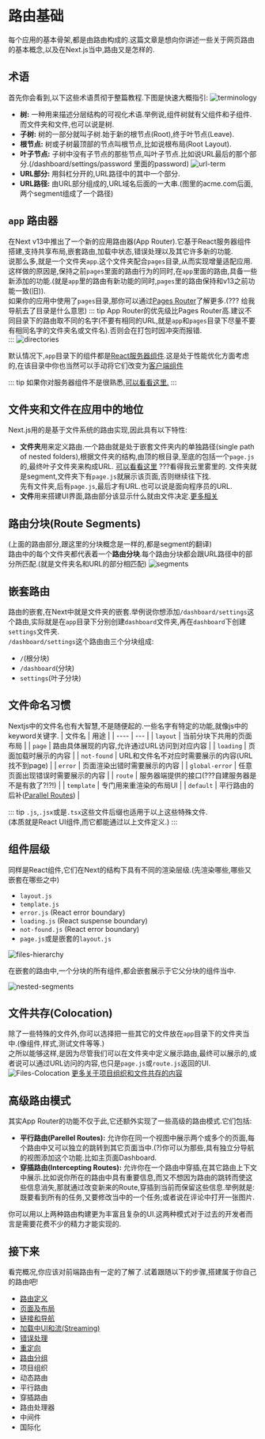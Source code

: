 # 路由基础

每个应用的基本骨架,都是由路由构成的.这篇文章是想向你讲述一些关于网页路由的基本概念,以及在Next.js当中,路由又是怎样的.

## 术语
首先你会看到,以下这些术语贯彻于整篇教程.下图是快速大概指引:
![terminology](./imgs/terminology-component-tree.jpg)
- **树:** 一种用来描述分层结构的可视化术语.举例说,组件树就有父组件和子组件.而文件夹和文件,也可以说是树.
- **子树:** 树的一部分就叫子树.始于新的根节点(Root),终于叶节点(Leave).
- **根节点:** 树或子树最顶部的节点叫根节点,比如说根布局(Root Layout).
- **叶子节点:** 子树中没有子节点的那些节点,叫叶子节点.比如说URL最后的那个部分.(/dashboard/settings/password 里面的password)
![url-term](./imgs//terminology-url-anatomy.jpg)
- **URL部分:** 用斜杠分开的,URL路径中的其中一个部分.
- **URL路径:** 由URL部分组成的,URL域名后面的一大串.(图里的acme.com后面,两个segment组成了一个路径)

## `app` 路由器
在Next v13中推出了一个新的应用路由器(App Router).它基于React服务器组件搭建,支持共享布局,嵌套路由,加载中状态,错误处理以及其它许多新的功能.  
说那么多,就是一个文件夹`app`.这个文件夹配合`pages`目录,从而实现增量适配应用.这样做的原因是,保持之前`pages`里面的路由行为的同时,在`app`里面的路由,具备一些新添加的功能.(就是`app`里的路由有新功能的同时,`pages`里的路由保持和v13之前功能一致(旧)).  
如果你的应用中使用了`pages`目录,那你可以通过[Pages Router](https://nextjs.org/docs/pages/building-your-application/routing)了解更多.(??? 给我导航去了目录是什么意思)
::: tip
App Router的优先级比Pages Router高.建议不同目录下的路由取不同的名字(不要有相同的URL,就是`app`和`pages`目录下尽量不要有相同名字的文件夹名或文件名).否则会在打包时因冲突而报错.  
:::
![directories](./imgs/next-router-directories.jpg)

默认情况下,`app`目录下的组件都是[React服务器组件](https://nextjs.org/docs/app/building-your-application/rendering/server-components).这是处于性能优化方面考虑的,在该目录中你也当然可以手动将它们改变为[客户端组件](https://nextjs.org/docs/app/building-your-application/rendering/client-components)

::: tip
如果你对服务器组件不是很熟悉,[可以看看这里.](https://nextjs.org/docs/app/building-your-application/rendering/server-components)
:::

## 文件夹和文件在应用中的地位
Next.js用的是基于文件系统的路由实现,因此具有以下特性:
- **文件夹**用来定义路由.一个路由就是处于嵌套文件夹内的单独路径(single path of nested folders),根据文件夹的结构,由顶的根目录,至底的包括一个`page.js`的,最终叶子文件夹来构成URL.
[可以看看这里](https://nextjs.org/docs/app/building-your-application/routing/defining-routes)
???看得我云里雾里的. 文件夹就是segment,文件夹下有`page.js`就展示该页面,否则继续往下找.    
先有文件夹,后有`page.js`,最后才有URL.也可以说是面向程序员的URL.
- **文件**用来搭建UI界面,路由部分该显示什么就由文件决定.[更多相关](https://nextjs.org/docs/app/building-your-application/routing#file-conventions)

## 路由分块(Route Segments)
(上面的路由部分,跟这里的分块概念是一样的,都是segment的翻译)  
路由中的每个文件夹都代表着一个**路由分块**.每个路由分块都会跟URL路径中的部分所匹配.(就是文件夹名和URL的部分相匹配)
![segments](./imgs/route-segments-to-path-segments.jpg)

## 嵌套路由
路由的嵌套,在Next中就是文件夹的嵌套.举例说你想添加`/dashboard/settings`这个路由,实际就是在`app`目录下分别创建`dashboard`文件夹,再在`dashboard`下创建`settings`文件夹.  
`/dashboard/settings`这个路由由三个分块组成:
- `/`(根分块)
- `/dashboard`(分块)
- `settings`(叶子分块)

## 文件命名习惯
Nextjs中的文件名也有大智慧,不是随便起的.一些名字有特定的功能,就像js中的keyword关键字.
| 文件名 |  用途 | 
| ---- | --- | 
| `layout` | 当前分块下共用的页面布局 | 
| `page` | 路由具体展现的内容,允许通过URL访问到对应内容 | 
| `loading` | 页面加载时展示的内容 | 
|  `not-found` |  URL和文件名不对应时需要展示的内容(URL找不到page)  |
| `error` |  页面渲染出错时需要展示的内容  |
|  `global-error` |  任意页面出现错误时需要展示的内容  |
|  `route` |  服务器端提供的接口(???自建服务器是不是有救了?!?!)  |
|  `template` |  专门用来重渲染的布局UI  |
|  `default` |  平行路由的后补([Parallel Routes](https://nextjs.org/docs/app/building-your-application/routing/parallel-routes))  |

::: tip
`.js`,`.jsx`或是`.tsx`这些文件后缀也适用于以上这些特殊文件.  
(本质就是React UI组件,而它都能通过以上文件定义.)
:::

## 组件层级
同样是React组件,它们在Next的结构下具有不同的渲染层级.(先渲染哪些,哪些又嵌套在哪些之中)
- `layout.js`
- `template.js`
- `error.js` (React error boundary)
- `loading.js` (React suspense boundary)
- `not-found.js` (React error boundary)
- `page.js`或是嵌套的`layout.js`

![files-hierarchy](./imgs/file-conventions-component-hierarchy.jpg)

在嵌套的路由中,一个分块的所有组件,都会嵌套展示于它父分块的组件当中.

![nested-segments](./imgs/nested-file-conventions-component-hierarchy.jpg)

## 文件共存(Colocation)
除了一些特殊的文件外,你可以选择把一些其它的文件放在`app`目录下的文件夹当中.(像组件,样式,测试文件等等.)  
之所以能够这样,是因为尽管我们可以在文件夹中定义展示路由,最终可以展示的,或者说可以通过URL访问的内容,也只是`page.js`或`route.js`返回的UI.
![Files-Colocation](./imgs/project-organization-colocation.jpg)
[更多关于项目组织和文件共存的内容](https://nextjs.org/docs/app/building-your-application/routing/colocation)

## 高级路由模式
其实App Router的功能不仅于此,它还额外实现了一些高级的路由模式.它们包括:
- **平行路由(Parellel Routes):** 允许你在同一个视图中展示两个或多个的页面,每个路由中又可以独立的跳转到其它页面当中.(?)你可以为那些,具有独立分导航的视图添加这个功能.比如主页面Dashboard.
- **穿插路由(Intercepting Routes):** 允许你在一个路由中穿插,在其它路由上下文中展示.比如说你所在的路由中具有重要信息,而又不想因为路由的跳转而使这些信息消失,那就通过改变新来的Route,穿插到当前而保留这些信息.举例就是:既要看到所有的任务,又要修改当中的一个任务;或者说在评论中打开一张图片.

你可以用以上两种路由构建更为丰富且复杂的UI.这两种模式对于过去的开发者而言是需要花费不少的精力才能实现的.

## 接下来
看完概况,你应该对前端路由有一定的了解了.试着跟随以下的步骤,搭建属于你自己的路由吧!
* [路由定义](defining-routes.md)
* [页面及布局](pages-and-layouts.md)
* [链接和导航](linking-and-navigating.md)
* [加载中UI和流(Streaming)](loading-and-streaming.md)
* [错误处理](error-handling.md)
* [重定向](redirect.md)
* [路由分组](route-groups.md)
* 项目组织
* 动态路由
* 平行路由
* 穿插路由
* 路由处理器
* 中间件
* 国际化